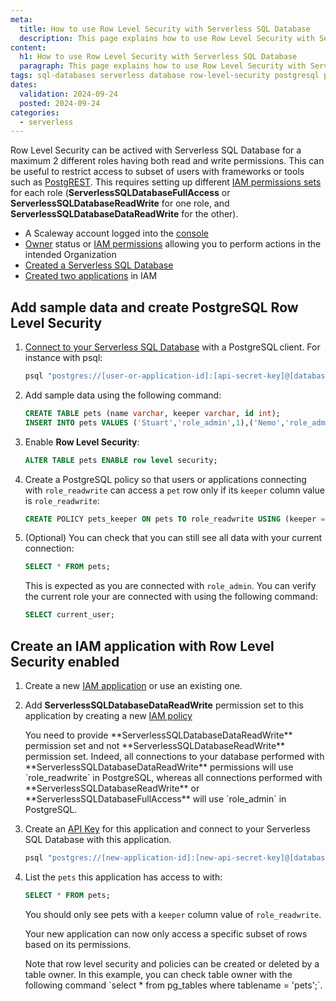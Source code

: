 ```yaml
---
meta:
  title: How to use Row Level Security with Serverless SQL Database
  description: This page explains how to use Row Level Security with Serverless SQL Databases
content:
  h1: How to use Row Level Security with Serverless SQL Database
  paragraph: This page explains how to use Row Level Security with Serverless SQL Databases
tags: sql-databases serverless database row-level-security postgresql postgrest
dates:
  validation: 2024-09-24
  posted: 2024-09-24
categories:
  - serverless
---
```


Row Level Security can be actived with Serverless SQL Database for a maximum 2 different roles having both read and write permissions. This can be useful to restrict access to subset of users with frameworks or tools such as [PostgREST](https://docs.postgrest.org/en/v12/).
This requires setting up different [IAM permissions sets](https://www.scaleway.com/en/docs/identity-and-access-management/iam/reference-content/permission-sets/) for each role (**ServerlessSQLDatabaseFullAccess** or **ServerlessSQLDatabaseReadWrite** for one role, and **ServerlessSQLDatabaseDataReadWrite** for the other).

<Macro id="requirements" />

- A Scaleway account logged into the [console](https://console.scaleway.com)
- [Owner](/identity-and-access-management/iam/concepts/#owner) status or [IAM permissions](/identity-and-access-management/iam/concepts/#permission) allowing you to perform actions in the intended Organization
- [Created a Serverless SQL Database](/serverless/sql-databases/how-to/create-a-database/)
- [Created two applications](/identity-and-access-management/iam/how-to/create-application/) in IAM

## Add sample data and create PostgreSQL Row Level Security

1. [Connect to your Serverless SQL Database](https://www.scaleway.com/en/docs/serverless/sql-databases/quickstart/#how-to-connect-to-a-database) with a PostgreSQL client. For instance with psql:
    ```bash
    psql "postgres://[user-or-application-id]:[api-secret-key]@[database-hostname]:5432/[database-name]?sslmode=require"
    ```

2. Add sample data using the following command:
    ```sql
    CREATE TABLE pets (name varchar, keeper varchar, id int);
    INSERT INTO pets VALUES ('Stuart','role_admin',1),('Nemo','role_admin',2),('Alfie','role_readwrite',3),('Peanut','role_readwrite',4);
    ```

3. Enable **Row Level Security**:
    ```sql
    ALTER TABLE pets ENABLE row level security;
    ```

4. Create a PostgreSQL policy so that users or applications connecting with `role_readwrite` can access a `pet` row only if its `keeper` column value is `role_readwrite`:
    ```sql
    CREATE POLICY pets_keeper ON pets TO role_readwrite USING (keeper = current_user);
    ```

5. (Optional) You can check that you can still see all data with your current connection:
    ```sql
    SELECT * FROM pets;
    ```
    This is expected as you are connected with `role_admin`. You can verify the current role your are connected with using the following command:
    ```sql
    SELECT current_user;
    ```


## Create an IAM application with Row Level Security enabled

1. Create a new [IAM application](https://www.scaleway.com/en/docs/identity-and-access-management/iam/how-to/create-application/) or use an existing one.

2. Add **ServerlessSQLDatabaseDataReadWrite** permission set to this application by creating a new [IAM policy](https://www.scaleway.com/en/docs/identity-and-access-management/iam/how-to/create-policy/)

    <Message type="tip">
    You need to provide **ServerlessSQLDatabaseDataReadWrite** permission set and not **ServerlessSQLDatabaseReadWrite** permission set. Indeed, all connections to your database performed with **ServerlessSQLDatabaseDataReadWrite** permissions will use `role_readwrite` in PostgreSQL, whereas all connections performed with **ServerlessSQLDatabaseReadWrite** or **ServerlessSQLDatabaseFullAccess** will use `role_admin` in PostgreSQL.
    </Message>

3. Create an [API Key](https://www.scaleway.com/en/docs/identity-and-access-management/iam/how-to/create-api-keys/) for this application and connect to your Serverless SQL Database with this application.
    ```bash
    psql "postgres://[new-application-id]:[new-api-secret-key]@[database-hostname]:5432/[database-name]?sslmode=require"
    ```

4. List the `pets` this application has access to with:
    ```sql
    SELECT * FROM pets;
    ```
    You should only see pets with a `keeper` column value of `role_readwrite`.

    Your new application can now only access a specific subset of rows based on its permissions.

    <Message type="tip">
    Note that row level security and policies can be created or deleted by a table owner. In this example, you can check table owner with the following command `select * from pg_tables where tablename = 'pets';`.
    </Message>
